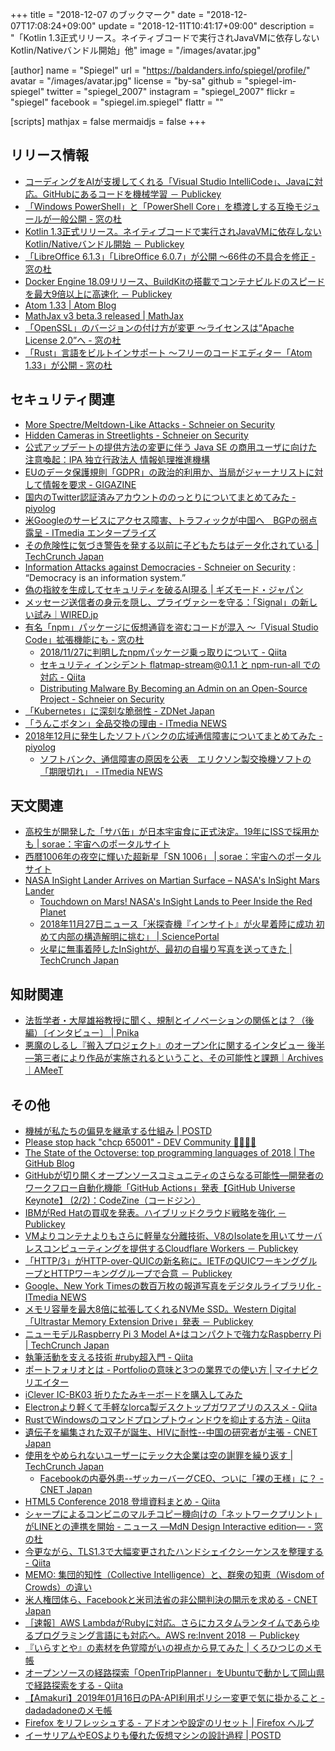 +++
title = "2018-12-07 のブックマーク"
date =  "2018-12-07T17:08:24+09:00"
update = "2018-12-11T10:41:17+09:00"
description = "「Kotlin 1.3正式リリース。ネイティブコードで実行されJavaVMに依存しないKotlin/Nativeバンドル開始」他"
image = "/images/avatar.jpg"

[author]
  name      = "Spiegel"
  url       = "https://baldanders.info/spiegel/profile/"
  avatar    = "/images/avatar.jpg"
  license   = "by-sa"
  github    = "spiegel-im-spiegel"
  twitter   = "spiegel_2007"
  instagram = "spiegel_2007"
  flickr    = "spiegel"
  facebook  = "spiegel.im.spiegel"
  flattr    = ""

[scripts]
  mathjax = false
  mermaidjs = false
+++

## リリース情報

- [コーディングをAIが支援してくれる「Visual Studio IntelliCode」、Javaに対応。GitHubにあるコードを機械学習 － Publickey](https://www.publickey1.jp/blog/18/aivisual_studio_intellicodejavagithub.html)
- [「Windows PowerShell」と「PowerShell Core」を橋渡しする互換モジュールが一般公開 - 窓の杜](https://forest.watch.impress.co.jp/docs/news/1153800.html)
- [Kotlin 1.3正式リリース。ネイティブコードで実行されJavaVMに依存しないKotlin/Nativeバンドル開始 － Publickey](https://www.publickey1.jp/blog/18/kotlin_13javavmkotlinnative.html)
- [「LibreOffice 6.1.3」「LibreOffice 6.0.7」が公開 ～66件の不具合を修正 - 窓の杜](https://forest.watch.impress.co.jp/docs/news/1151862.html)
- [Docker Engine 18.09リリース、BuildKitの搭載でコンテナビルドのスピードを最大9倍以上に高速化 － Publickey](https://www.publickey1.jp/blog/18/docker_engine_1809buildkit9.html)
- [Atom 1.33 | Atom Blog](https://blog.atom.io/2018/11/28/atom-1-33.html)
- [MathJax v3 beta.3 released | MathJax](https://www.mathjax.org/MathJax-v3-beta.3/)
- [「OpenSSL」のバージョンの付け方が変更 ～ライセンスは“Apache License 2.0”へ - 窓の杜](https://forest.watch.impress.co.jp/docs/news/1155972.html)
- [「Rust」言語をビルトインサポート ～フリーのコードエディター「Atom 1.33」が公開 - 窓の杜](https://forest.watch.impress.co.jp/docs/news/1156043.html)

## セキュリティ関連

- [More Spectre/Meltdown-Like Attacks - Schneier on Security](https://www.schneier.com/blog/archives/2018/11/more_spectremel.html)
- [Hidden Cameras in Streetlights - Schneier on Security](https://www.schneier.com/blog/archives/2018/11/hidden_cameras_.html)
- [公式アップデートの提供方法の変更に伴う Java SE の商用ユーザに向けた注意喚起：IPA 独立行政法人 情報処理推進機構](https://www.ipa.go.jp/security/announce/java8_eol.html)
- [EUのデータ保護規則「GDPR」の政治的利用か、当局がジャーナリストに対して情報を要求 - GIGAZINE](https://gigazine.net/news/20181113-occrp-romania-misuse-of-gdpr/)
- [国内のTwitter認証済みアカウントののっとりについてまとめてみた - piyolog](http://d.hatena.ne.jp/Kango/20181113/1542144186)
- [米Googleのサービスにアクセス障害、トラフィックが中国へ　BGPの弱点露呈 - ITmedia エンタープライズ](http://www.itmedia.co.jp/enterprise/articles/1811/14/news070.html)
- [その危険性に気づき警告を発する以前に子どもたちはデータ化されている  |  TechCrunch Japan](https://jp.techcrunch.com/2018/11/17/2018-11-09-children-are-being-datafied-before-weve-understood-the-risks-report-warns/)
- [Information Attacks against Democracies - Schneier on Security](https://www.schneier.com/blog/archives/2018/11/information_att.html) : “Democracy is an information system.”
- [偽の指紋を生成してセキュリティを破るAI現る | ギズモード・ジャパン](https://www.gizmodo.jp/amp/2018/11/ai-beating-finger-print-auth.html)
- [メッセージ送信者の身元を隠し、プライヴァシーを守る：「Signal」の新しい試み｜WIRED.jp](https://wired.jp/2018/11/26/signal-sealed-sender-messaging/)
- [有名「npm」パッケージに仮想通貨を盗むコードが混入 ～「Visual Studio Code」拡張機能にも - 窓の杜](https://forest.watch.impress.co.jp/docs/news/1155591.html)
    - [2018/11/27に判明したnpmパッケージ乗っ取りについて - Qiita](https://qiita.com/azs/items/b15bc456bee3a7892950)
    - [セキュリティ インシデント flatmap-stream@0.1.1 と npm-run-all での対応 - Qiita](https://qiita.com/mysticatea/items/aac027f9183ea9f0f9b1)
    - [Distributing Malware By Becoming an Admin on an Open-Source Project - Schneier on Security](https://www.schneier.com/blog/archives/2018/11/distributing_ma.html)
- [「Kubernetes」に深刻な脆弱性 - ZDNet Japan](https://japan.zdnet.com/article/35129584/)
- [「うんこボタン」全品交換の理由 - ITmedia NEWS](http://www.itmedia.co.jp/news/articles/1811/28/news077.html)
- [2018年12月に発生したソフトバンクの広域通信障害についてまとめてみた - piyolog](http://d.hatena.ne.jp/Kango/20181207/1544132076)
    - [ソフトバンク、通信障害の原因を公表　エリクソン製交換機ソフトの「期限切れ」 - ITmedia NEWS](http://www.itmedia.co.jp/news/articles/1812/07/news060.html)

## 天文関連

- [高校生が開発した「サバ缶」が日本宇宙食に正式決定。19年にISSで採用かも | sorae：宇宙へのポータルサイト](https://sorae.info/030201/2018_11_13_sabacan.html)
- [西暦1006年の夜空に輝いた超新星「SN 1006」 | sorae：宇宙へのポータルサイト](https://sorae.info/030201/2018_11_23_sn1006.html)
- [NASA InSight Lander Arrives on Martian Surface  – NASA's InSight Mars Lander](https://mars.nasa.gov/news/8392/nasa-insight-lander-arrives-on-martian-surface/?site=insight)
    - [Touchdown on Mars! NASA's InSight Lands to Peer Inside the Red Planet](https://www.space.com/42541-mars-insight-lander-success.html)
    - [2018年11月27日ニュース「米探査機『インサイト』が火星着陸に成功 初めて内部の構造解明に挑む」 | SciencePortal](https://scienceportal.jst.go.jp/news/newsflash_review/newsflash/2018/11/20181127_01.html)
    - [火星に無事着陸したInSightが、最初の自撮り写真を送ってきた  |  TechCrunch Japan](https://jp.techcrunch.com/2018/11/27/2018-11-26-mars-lander-insights-sends-the-first-of-many-selfie-after-a-successful-touchdown/)

## 知財関連

- [法哲学者・大屋雄裕教授に聞く、規制とイノベーションの関係とは？（後編）〔インタビュー〕 | Pnika](https://pnika.jp/articles/ohya_regulation_and_innovation_02/)
- [悪魔のしるし『搬入プロジェクト』のオープン化に関するインタビュー 後半 ―第三者により作品が実施されるということ、その可能性と課題｜Archives｜AMeeT](https://www.ameet.jp/digital-archives/2372/)

## その他

- [機械が私たちの偏見を継承する仕組み | POSTD](https://postd.cc/ai-doesnt-have-to-be-conscious-to-be-harmful/)
- [Please stop hack "chcp 65001" - DEV Community 👩‍💻👨‍💻](https://dev.to/mattn/please-stop-hack-chcp-65001-27db)
- [The State of the Octoverse: top programming languages of 2018 | The GitHub Blog](https://blog.github.com/2018-11-15-state-of-the-octoverse-top-programming-languages/)
- [GitHubが切り開くオープンソースコミュニティのさらなる可能性―開発者のワークフロー自動化機能「GitHub Actions」発表【GitHub Universe Keynote】 (2/2)：CodeZine（コードジン）](https://codezine.jp/article/detail/11170?p=2)
- [IBMがRed Hatの買収を発表。ハイブリッドクラウド戦略を強化 － Publickey](https://www.publickey1.jp/blog/18/ibmred_hat.html)
- [VMよりコンテナよりもさらに軽量な分離技術、V8のIsolateを用いてサーバレスコンピューティングを提供するCloudflare Workers － Publickey](https://www.publickey1.jp/blog/18/vmv8isolatecloudflareworkers.html)
- [「HTTP/3」がHTTP-over-QUICの新名称に。IETFのQUICワーキンググループとHTTPワーキンググループで合意 － Publickey](https://www.publickey1.jp/blog/18/http-over-quichttp3ietfquichttp.html)
- [Google、New York Timesの数百万枚の報道写真をデジタルライブラリ化 - ITmedia NEWS](http://www.itmedia.co.jp/news/articles/1811/12/news068.html)
- [メモリ容量を最大8倍に拡張してくれるNVMe SSD。Western Digital「Ultrastar Memory Extension Drive」発表 － Publickey](https://www.publickey1.jp/blog/18/8nvme_ssdwestern_digitalultrastar_memory_extension_drive.html)
- [ニューモデルRaspberry Pi 3 Model A+はコンパクトで強力なRaspberry Pi  |  TechCrunch Japan](https://jp.techcrunch.com/2018/11/17/2018-11-15-raspberry-pi-3-model-a-is-a-compact-yet-powerful-raspberry-pi/)
- [執筆活動を支える技術 #ruby超入門 - Qiita](https://qiita.com/machu/items/4a133e83f58f82459e56)
- [ポートフォリオとは - Portfolioの意味と3つの業界での使い方 | マイナビクリエイター](https://mynavi-creator.jp/knowhow/article/what-is-a-portfolio)
- [iClever IC-BK03 折りたたみキーボードを購入してみた](http://gokushiteki.com/bluetooth-keyboard.html)
- [Electronより軽くて手軽なlorca製デスクトップガワアプリのススメ - Qiita](https://qiita.com/shwld/items/a0795586bc3b9e30a540)
- [RustでWindowsのコマンドプロンプトウィンドウを抑止する方法 - Qiita](https://qiita.com/LNSEAB/items/6f60da458460274e768d)
- [遺伝子を編集された双子が誕生、HIVに耐性--中国の研究者が主張 - CNET Japan](https://japan.cnet.com/article/35129211/)
- [使用をやめられないユーザーにテック大企業は空の謝罪を繰り返す  |  TechCrunch Japan](https://jp.techcrunch.com/2018/11/27/2018-11-25-nowhere-to-go/)
    - [Facebookの内憂外患--ザッカーバーグCEO、ついに「裸の王様」に？ - CNET Japan](https://japan.cnet.com/article/35129190/)
- [HTML5 Conference 2018 登壇資料まとめ - Qiita](https://qiita.com/chieeeeno/items/00e3f0bc067a95506aa8)
- [シャープによるコンビニのマルチコピー機向けの「ネットワークプリント」がLINEとの連携を開始 - ニュース ―MdN Design Interactive edition― - 窓の杜](https://forest.watch.impress.co.jp/docs/serial/newsbymdn/1155414.html)
- [今更ながら、TLS1.3で大幅変更されたハンドシェイクシーケンスを整理する - Qiita](https://qiita.com/developer-kikikaikai/items/055a344c847379b471f7)
- [MEMO: 集団的知性（Collective Intelligence）と、群衆の知恵（Wisdom of Crowds）の違い](http://kzk-memo.blogspot.com/2010/04/collective-intelligencewisdom-of-crowds.html)
- [米人権団体ら、Facebookと米司法省の非公開判決の開示を求める - CNET Japan](https://japan.cnet.com/article/35129350/)
- [［速報］AWS LambdaがRubyに対応。さらにカスタムランタイムであらゆるプログラミング言語にも対応へ。AWS re:Invent 2018 － Publickey](https://www.publickey1.jp/blog/18/aws_lambdarubyaws_reinvent_2018.html)
- [『いらすとや』の素材を色覚障がいの視点から見てみた | くろひつじのメモ帳](https://memo.ark-under.net/memo/3588)
- [オープンソースの経路探索「OpenTripPlanner」をUbuntuで動かして岡山県で経路探索をする - Qiita](https://qiita.com/kumatira/items/658e7b75785c854f0f69)
- [【Amakuri】2019年01月16日のPA-API利用ポリシー変更で気に掛かること - dadadadoneのメモ帳](https://blog.dadadadone.com/archives/159)
- [Firefox をリフレッシュする - アドオンや設定のリセット | Firefox ヘルプ](https://support.mozilla.org/ja/kb/refresh-firefox-reset-add-ons-and-settings)
- [イーサリアムやEOSよりも優れた仮想マシンの設計過程 | POSTD](https://postd.cc/how-were-designing-a-better-virtual-machine-than-ethereum-and-eos/)
